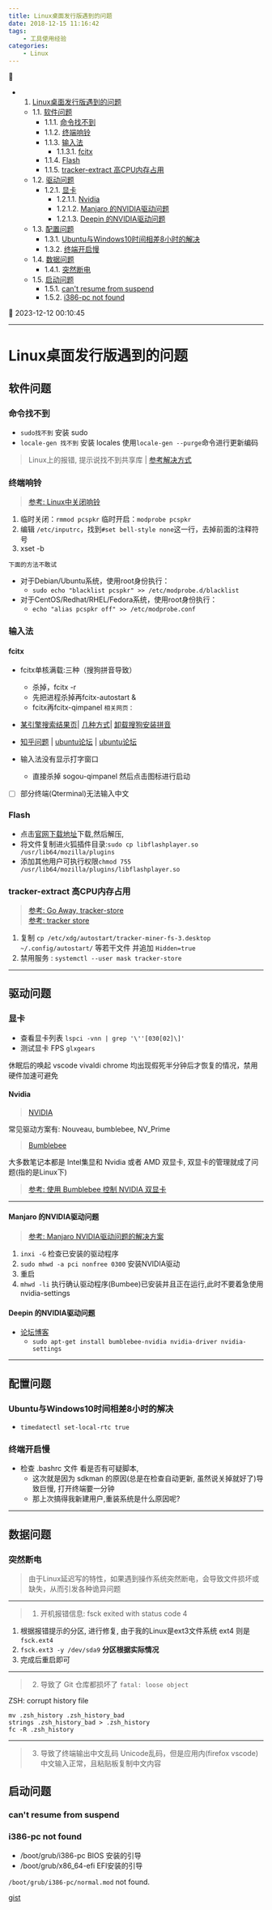 ```yaml
---
title: Linux桌面发行版遇到的问题
date: 2018-12-15 11:16:42
tags: 
    - 工具使用经验
categories: 
    - Linux
---
```


💠

- 1. [Linux桌面发行版遇到的问题](#linux桌面发行版遇到的问题)
    - 1.1. [软件问题](#软件问题)
        - 1.1.1. [命令找不到](#命令找不到)
        - 1.1.2. [终端响铃](#终端响铃)
        - 1.1.3. [输入法](#输入法)
            - 1.1.3.1. [fcitx](#fcitx)
        - 1.1.4. [Flash](#flash)
        - 1.1.5. [tracker-extract 高CPU内存占用](#tracker-extract-高cpu内存占用)
    - 1.2. [驱动问题](#驱动问题)
        - 1.2.1. [显卡](#显卡)
            - 1.2.1.1. [Nvidia](#nvidia)
            - 1.2.1.2. [Manjaro 的NVIDIA驱动问题](#manjaro-的nvidia驱动问题)
            - 1.2.1.3. [Deepin 的NVIDIA驱动问题](#deepin-的nvidia驱动问题)
    - 1.3. [配置问题](#配置问题)
        - 1.3.1. [Ubuntu与Windows10时间相差8小时的解决](#ubuntu与windows10时间相差8小时的解决)
        - 1.3.2. [终端开启慢](#终端开启慢)
    - 1.4. [数据问题](#数据问题)
        - 1.4.1. [突然断电](#突然断电)
    - 1.5. [启动问题](#启动问题)
        - 1.5.1. [can't resume from suspend](#can't-resume-from-suspend)
        - 1.5.2. [i386-pc not found](#i386-pc-not-found)

💠 2023-12-12 00:10:45
****************************************
# Linux桌面发行版遇到的问题

## 软件问题
### 命令找不到
- `sudo找不到` 安装 sudo
- `locale-gen 找不到` 安装 locales 使用`locale-gen --purge`命令进行更新编码

> Linux上的报错, 提示说找不到共享库 | [参考解决方式 ](http://www.cnblogs.com/Anker/p/3209876.html)

### 终端响铃
> [参考: Linux中关闭响铃](https://blog.csdn.net/u010691256/article/details/9048729)

1. 临时关闭：`rmmod pcspkr` 临时开启：`modprobe pcspkr`
1. 编辑 `/etc/inputrc`，找到`#set bell-style none`这一行，去掉前面的注释符号
1. xset -b

`下面的方法不敢试`
- 对于Debian/Ubuntu系统，使用root身份执行：
    - `sudo echo "blacklist pcspkr" >> /etc/modprobe.d/blacklist`
- 对于CentOS/Redhat/RHEL/Fedora系统，使用root身份执行：
    - `echo "alias pcspkr off" >> /etc/modprobe.conf `

### 输入法
#### fcitx
- fcitx单核满载:三种（搜狗拼音导致）
    - 杀掉，fcitx -r
    - 先把进程杀掉再fcitx-autostart &
    - fcitx再fcitx-qimpanel
`相关网页：`
- [某引擎搜索结果页](https://ausdn.com/s/ubuntu+cpu+fcitx)| [几种方式](https://www.findhao.net/res/786)| [卸载搜狗安装拼音](http://tieba.baidu.com/p/3863217434)
- [知乎问题](https://www.zhihu.com/question/19839748) | [ubuntu论坛](http://forum.ubuntu.com.cn/viewtopic.php?f=122&t=173730&p=1299087) | [ubuntu论坛](http://forum.ubuntu.com.cn/viewtopic.php?f=8&t=194486&start=0)

- 输入法没有显示打字窗口
    - 直接杀掉 sogou-qimpanel 然后点击图标进行启动

- [ ] 部分终端(Qterminal)无法输入中文

### Flash
- 点击[官网下载地址](https://get.adobe.com/cn/flashplayer/)下载,然后解压,
- 将文件复制进火狐插件目录:`sudo cp libflashplayer.so  /usr/lib64/mozilla/plugins`
- 添加其他用户可执行权限`chmod 755 /usr/lib64/mozilla/plugins/libflashplayer.so`

### tracker-extract 高CPU内存占用
> [参考: Go Away, tracker-store](https://www.soimort.org/notes/171103/)  
> [参考: tracker store](https://askubuntu.com/questions/346211/tracker-store-and-tracker-miner-fs-eating-up-my-cpu-on-every-startup)  

1. 复制 `cp /etc/xdg/autostart/tracker-miner-fs-3.desktop ~/.config/autostart/` 等若干文件 并追加 `Hidden=true`
1. 禁用服务 : `systemctl --user mask tracker-store` 

******************************************************

## 驱动问题
### 显卡
- 查看显卡列表  `lspci -vnn | grep '\''[030[02]\]'`
- 测试显卡 FPS `glxgears`

休眠后的唤起 vscode vivaldi chrome 均出现假死半分钟后才恢复的情况，禁用硬件加速可避免

#### Nvidia
> [NVIDIA](https://wiki.archlinux.org/index.php/NVIDIA_(%E7%AE%80%E4%BD%93%E4%B8%AD%E6%96%87)#.E5.AE.89.E8.A3.85)

常见驱动方案有: Nouveau, bumblebee, NV_Prime  

> [Bumblebee ](https://wiki.archlinux.org/index.php/Bumblebee_(%E7%AE%80%E4%BD%93%E4%B8%AD%E6%96%87))  

大多数笔记本都是 Intel集显和 Nvidia 或者 AMD 双显卡, 双显卡的管理就成了问题(指的是Linux下)
> [参考: 使用 Bumblebee 控制 NVIDIA 双显卡](https://www.cnblogs.com/congbo/archive/2012/09/12/2682105.html)

************************
#### Manjaro 的NVIDIA驱动问题
> [参考: Manjaro NVIDIA驱动问题的解决方案](https://blog.csdn.net/qq_39828850/article/details/87919188)  

1. `inxi -G` 检查已安装的驱动程序   
1. `sudo mhwd -a pci nonfree 0300` 安装NVIDIA驱动
1. 重启
1. `mhwd -li` 执行确认驱动程序(Bumbee)已安装并且正在运行,此时不要着急使用nvidia-settings

#### Deepin 的NVIDIA驱动问题
- [论坛博客](https://bbs.deepin.org/forum.php?mod=viewthread&tid=132312)
    - `sudo apt-get install bumblebee-nvidia nvidia-driver nvidia-settings`

************************************************

## 配置问题
### Ubuntu与Windows10时间相差8小时的解决
- `timedatectl set-local-rtc true `

### 终端开启慢
- 检查 .bashrc 文件 看是否有可疑脚本,
    - 这次就是因为 sdkman 的原因(总是在检查自动更新, 虽然说关掉就好了)导致巨慢, 打开终端要一分钟
    - 那上次搞得我新建用户,重装系统是什么原因呢?

*********************************************

## 数据问题

### 突然断电
> 由于Linux延迟写的特性，如果遇到操作系统突然断电，会导致文件损坏或缺失，从而引发各种诡异问题

************************

>1. 开机报错信息: fsck exited with status code 4

1. 根据报错提示的分区, 进行修复, 由于我的Linux是ext3文件系统 ext4 则是 `fsck.ext4`
1. `fsck.ext3 -y /dev/sda9` **分区根据实际情况**
1. 完成后重启即可

************************
>2. 导致了 Git 仓库都损坏了 `fatal: loose object`  

ZSH: corrupt history file

```shell
mv .zsh_history .zsh_history_bad
strings .zsh_history_bad > .zsh_history
fc -R .zsh_history
```

************************
>3. 导致了终端输出中文乱码 Unicode乱码，但是应用内(firefox vscode)中文输入正常，且粘贴板复制中文内容

## 启动问题
### can't resume from suspend 


### i386-pc not found
- /boot/grub/i386-pc BIOS 安装的引导
- /boot/grub/x86_64-efi EFI安装的引导

`/boot/grub/i386-pc/normal.mod` not found.

[gist](https://gist.github.com/AndersonIncorp/3acb1d657cb5eba285f4fb31f323d1c3?permalink_comment_id=3310958)